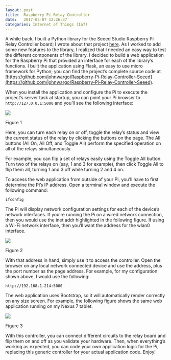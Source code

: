 ```yaml
---
layout: post
title:  Raspberry Pi Relay Controller
date:   2017-03-07 12:26:37
categories: Internet of Things (IoT)
---
```

A while back, I built a Python library for the Seeed Studio Raspberry Pi Relay Controller board; I wrote about that project [here](index.php?option=com_content&view=article&id=483:using-the-seeed-studio-raspberry-pi-relay-board&catid=41:microcontrollers-single-board-computers&Itemid=458). As I worked to add some new features to the library, I realized that I needed an easy way to test the different components of the library. I decided to build a web application for the Raspberry Pi that provided an interface for each of the library’s functions. I built the application using Flask, an easy to use micro framework for Python; you can find the project’s complete source code at [https://github.com/johnwargo/Raspberry-Pi-Relay-Controller-Seeed](https://github.com/johnwargo/Raspberry-Pi-Relay-Controller-Seeed).

When you install the application and configure the Pi to execute the project’s server task at startup, you can point your Pi browser to `http://127.0.0.1:5000` and you’ll see the following interface:

![](images/stories/2017/pi-relay-controller-01.png)

Figure 1

Here, you can turn each relay on or off, toggle the relay’s status and view the current status of the relay by clicking the buttons on the page. The All buttons (All On, All Off, and Toggle All) perform the specified operation on all of the relays simultaneously.

For example, you can flip a set of relays easily using the Toggle All button. Turn two of the relays on (say, 1 and 3 for example), then click Toggle All to flip them all, turning 1 and 3 off while turning 2 and 4 on.

To access the web application from outside of your Pi, you’ll have to first determine the Pi’s IP address. Open a terminal window and execute the following command:

    ifconfig

The Pi will display network configuration settings for each of the device’s network interfaces. If you’re running the Pi on a wired network connection, then you would use the inet addr highlighted in the following figure. If using a Wi-Fi network interface, then you’ll want the address for the wlan0 interface.

![](images/stories/2017/pi-relay-controller-02.png)

Figure 2

With that address in hand, simply use it to access the controller. Open the browser on any local network connected device and use the address, plus the port number as the page address. For example, for my configuration shown above, I would use the following:

    http://192.168.1.214:5000

The web application uses Bootstrap, so it will automatically render correctly on any size screen. For example, the following figure shows the same web application running on my Nexus 7 tablet.

![](images/stories/2017/pi-relay-controller-03.png)

Figure 3

With this controller, you can connect different circuits to the relay board and flip them on and off as you validate your hardware. Then, when everything’s working as expected, you can code your own application logic for the Pi, replacing this generic controller for your actual application code. Enjoy!